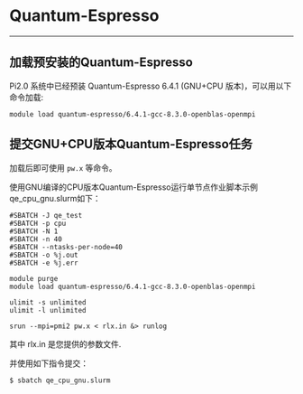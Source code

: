 # Quantum-Espresso

--------

## 加载预安装的Quantum-Espresso

Pi2.0 系统中已经预装 Quantum-Espresso 6.4.1 (GNU+CPU 版本)，可以用以下命令加载: 

```
module load quantum-espresso/6.4.1-gcc-8.3.0-openblas-openmpi
```

## 提交GNU+CPU版本Quantum-Espresso任务

加载后即可使用 `pw.x` 等命令。

使用GNU编译的CPU版本Quantum-Espresso运行单节点作业脚本示例qe_cpu_gnu.slurm如下：

```
#SBATCH -J qe_test
#SBATCH -p cpu
#SBATCH -N 1
#SBATCH -n 40
#SBATCH --ntasks-per-node=40
#SBATCH -o %j.out
#SBATCH -e %j.err

module purge
module load quantum-espresso/6.4.1-gcc-8.3.0-openblas-openmpi

ulimit -s unlimited
ulimit -l unlimited

srun --mpi=pmi2 pw.x < rlx.in &> runlog
```

其中 rlx.in 是您提供的参数文件.


并使用如下指令提交：

```
$ sbatch qe_cpu_gnu.slurm
```
